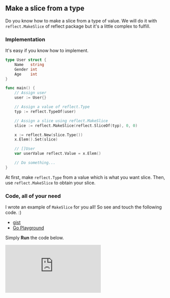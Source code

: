 ## Make a slice from a type

Do you know how to make a slice from a type of value. We will do it with `reflect.MakeSlice` of reflect package but it's a little complex to fulfill.

### Implementation

It's easy if you know how to implement.

```go
type User struct {
	Name   string
	Gender int
	Age    int
}

func main() {
	// Assign user
	user := User{}

	// Assign a value of reflect.Type
	typ := reflect.TypeOf(user)

	// Assign a slice using reflect.MakeSlice
	slice := reflect.MakeSlice(reflect.SliceOf(typ), 0, 0)

	x := reflect.New(slice.Type())
	x.Elem().Set(slice)

	// []User
	var userValue reflect.Value = x.Elem()

	// Do something...
}
```

At first, make `reflect.Type` from a value which is what you want slice. Then, use `reflect.MakeSlice` to obtain your slice.

### Code, all of your need

I wrote an example of `MakeSlice` for you all!
So see and touch the following code. :)

- [gist](https://gist.github.com/a1c4c30c71844ff3b818)
- [Go Playground](https://play.golang.org/p/f-ChmzkLRF)

Simply **Run** the code below.

<iframe class="w-full h-screen" src="https://play.golang.org/p/LP2EuFT9NLG" frameborder="0">
  <a href="https://play.golang.org/p/f-ChmzkLRF">see this code in play.golang.org</a>
</iframe>
